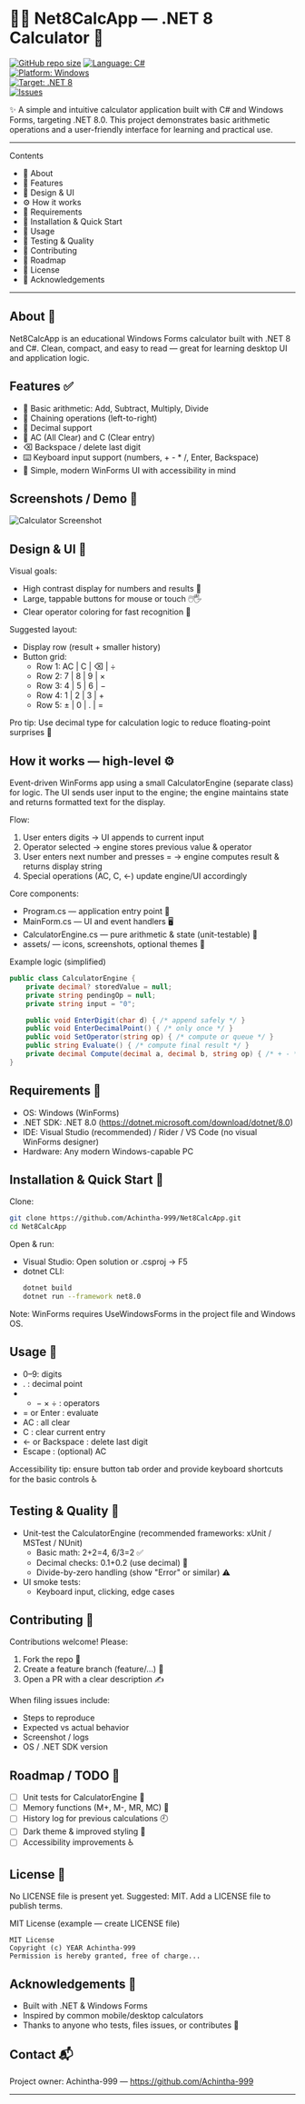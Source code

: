 # 🧮✨ Net8CalcApp — .NET 8 Calculator  🚀

[![GitHub repo size](https://img.shields.io/github/repo-size/Achintha-999/Net8CalcApp?color=blue)](https://github.com/Achintha-999/Net8CalcApp) [![Language: C#](https://img.shields.io/badge/language-C%23-blue?logo=csharp)](https://docs.microsoft.com/dotnet/csharp/)  
[![Platform: Windows](https://img.shields.io/badge/platform-windows-lightgrey?logo=windows)](https://www.microsoft.com/windows)  
[![Target: .NET 8](https://img.shields.io/badge/.NET-8.0-512bd4?logo=.net)](https://dotnet.microsoft.com/)  
[![Issues](https://img.shields.io/github/issues/Achintha-999/Net8CalcApp)](https://github.com/Achintha-999/Net8CalcApp/issues)

✨ A simple and intuitive calculator application built with C# and Windows Forms, targeting .NET 8.0. This project demonstrates basic arithmetic operations and a user-friendly interface for learning and practical use.

---

Contents
- 🧾 About
- 🎯 Features
- 📐 Design & UI
- ⚙️ How it works
- 🧩 Requirements
- 🚀 Installation & Quick Start
- 🧭 Usage
- 🧪 Testing & Quality
- 🤝 Contributing
- 📅 Roadmap
- 📝 License
- 🙏 Acknowledgements

---

About 🧾
--------
Net8CalcApp is an educational Windows Forms calculator built with .NET 8 and C#. Clean, compact, and easy to read — great for learning desktop UI and application logic.

Features ✅
---------
- 🔢 Basic arithmetic: Add, Subtract, Multiply, Divide
- 🔁 Chaining operations (left-to-right)
- 🔸 Decimal support
- 🧹 AC (All Clear) and C (Clear entry)
- ⌫ Backspace / delete last digit
- ⌨️ Keyboard input support (numbers, + - * /, Enter, Backspace)
- 🎨 Simple, modern WinForms UI with accessibility in mind

Screenshots / Demo 📸
---------------------

![Calculator Screenshot](./image1.png)  


Design & UI 🎨
-------------
Visual goals:
- High contrast display for numbers and results 🔦
- Large, tappable buttons for mouse or touch 🖱️🖐️
- Clear operator coloring for fast recognition 🎯

Suggested layout:
- Display row (result + smaller history)
- Button grid:
  - Row 1: AC | C | ⌫ | ÷
  - Row 2: 7 | 8 | 9 | ×
  - Row 3: 4 | 5 | 6 | −
  - Row 4: 1 | 2 | 3 | +
  - Row 5: ± | 0 | . | =

Pro tip: Use decimal type for calculation logic to reduce floating-point surprises 🧮

How it works — high-level ⚙️
---------------------------
Event-driven WinForms app using a small CalculatorEngine (separate class) for logic. The UI sends user input to the engine; the engine maintains state and returns formatted text for the display.

Flow:
1. User enters digits → UI appends to current input
2. Operator selected → engine stores previous value & operator
3. User enters next number and presses = → engine computes result & returns display string
4. Special operations (AC, C, ←) update engine/UI accordingly

Core components:
- Program.cs — application entry point 🏁
- MainForm.cs — UI and event handlers 🖥️
- CalculatorEngine.cs — pure arithmetic & state (unit-testable) 🧩
- assets/ — icons, screenshots, optional themes 🎨

Example logic (simplified)
```csharp
public class CalculatorEngine {
    private decimal? storedValue = null;
    private string pendingOp = null;
    private string input = "0";

    public void EnterDigit(char d) { /* append safely */ }
    public void EnterDecimalPoint() { /* only once */ }
    public void SetOperator(string op) { /* compute or queue */ }
    public string Evaluate() { /* compute final result */ }
    private decimal Compute(decimal a, decimal b, string op) { /* + - * / */ }
}
```

Requirements 🧩
--------------
- OS: Windows (WinForms)
- .NET SDK: .NET 8.0 (https://dotnet.microsoft.com/download/dotnet/8.0)
- IDE: Visual Studio (recommended) / Rider / VS Code (no visual WinForms designer)
- Hardware: Any modern Windows-capable PC

Installation & Quick Start 🚀
---------------------------
Clone:
```bash
git clone https://github.com/Achintha-999/Net8CalcApp.git
cd Net8CalcApp
```

Open & run:
- Visual Studio: Open solution or .csproj → F5
- dotnet CLI:
  ```bash
  dotnet build
  dotnet run --framework net8.0
  ```
Note: WinForms requires UseWindowsForms in the project file and Windows OS.

Usage 🧭
------
- 0–9: digits
- . : decimal point
- + − × ÷ : operators
- = or Enter : evaluate
- AC : all clear
- C : clear current entry
- ← or Backspace : delete last digit
- Escape : (optional) AC

Accessibility tip: ensure button tab order and provide keyboard shortcuts for the basic controls ♿

Testing & Quality 🧪
-------------------
- Unit-test the CalculatorEngine (recommended frameworks: xUnit / MSTest / NUnit)
  - Basic math: 2+2=4, 6/3=2 ✅
  - Decimal checks: 0.1+0.2 (use decimal) 🔎
  - Divide-by-zero handling (show "Error" or similar) ⚠️
- UI smoke tests:
  - Keyboard input, clicking, edge cases

Contributing 🤝
--------------
Contributions welcome! Please:
1. Fork the repo 🍴
2. Create a feature branch (feature/…) 🌿
3. Open a PR with a clear description ✍️

When filing issues include:
- Steps to reproduce
- Expected vs actual behavior
- Screenshot / logs
- OS / .NET SDK version

Roadmap / TODO 📅
-----------------
- [ ] Unit tests for CalculatorEngine 🧪
- [ ] Memory functions (M+, M-, MR, MC) 🧠
- [ ] History log for previous calculations 🕘
- [ ] Dark theme & improved styling 🌙
- [ ] Accessibility improvements ♿

License 📝
---------
No LICENSE file is present yet. Suggested: MIT. Add a LICENSE file to publish terms.

MIT License (example — create LICENSE file)
```
MIT License
Copyright (c) YEAR Achintha-999
Permission is hereby granted, free of charge...
```

Acknowledgements 🙏
------------------
- Built with .NET & Windows Forms
- Inspired by common mobile/desktop calculators
- Thanks to anyone who tests, files issues, or contributes 🎉

Contact 📬
---------
Project owner: Achintha-999 — https://github.com/Achintha-999

---


